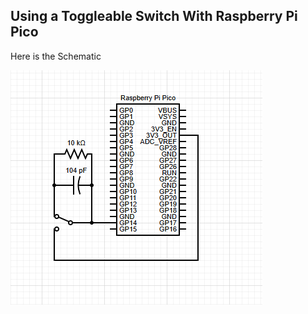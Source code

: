 ## Using a Toggleable Switch With Raspberry Pi Pico

Here is the Schematic

![Schematic](./Img//Screenshot%202024-08-04%20215130.png)
